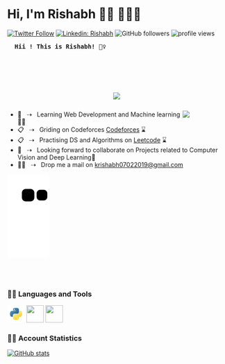 # Hi, I'm Rishabh 👋🏾 👩🏾‍💻

[![Twitter Follow](https://img.shields.io/twitter/follow/k_rishabh6172?label=Follow)](https://twitter.com/intent/follow?screen_name=k_rishabh6172)
[![Linkedin: Rishabh](https://img.shields.io/badge/-Rishabh-blue?style=flat-square&logo=Linkedin&logoColor=white&link=https://https://www.linkedin.com/in/k-rishabh-319833193/)](https://https://www.linkedin.com/in/k-rishabh-319833193/)
![GitHub followers](https://img.shields.io/github/followers/k-rishabh6172?label=Follow&style=social)
<img alt = "profile views" src="https://komarev.com/ghpvc/?username=k-rishabh6172&color=brightgreen">  

<pre align=""  > <b> Hii ! This is Rishabh! </b>🙋‍♀️</pre>

<br>
<br>



<h1 align="center">
  <a href="#">
    <img src="https://readme-typing-svg.herokuapp.com/?lines=Hey+there!...;Great+to+have+you+here!🖤&center=true&size=20">
  </a>
</h1>

<!-- Cool Giphy Start here -->

<img align="right" width=100px src="https://media.giphy.com/media/YMXLTqI8MWFoEK5vwn/giphy.gif">

<!-- End here -->

- 🔭 &nbsp; ⇢ &nbsp; Learning Web Development and Machine learning👩‍💻
- 📋 &nbsp; ⇢ &nbsp; Griding on Codeforces [Codeforces](https://codeforces.com/profile/sonicBoom) ⌛
- 📋 &nbsp; ⇢ &nbsp; Practising DS and Algorithms on [Leetcode](https://leetcode.com/k_rishabh/) ⌛
- 🤝 &nbsp; ⇢ &nbsp; Looking forward to collaborate on Projects related to Computer Vision and Deep Learning🎉
- 🙋‍♀️ &nbsp; ⇢ &nbsp; Drop me a mail on [krishabh07022019@gmail.com]()


<!-- Don't Run Contribution Graph(Generate Snake) Action on your default Branch-->
![snake gif](https://github.com/k-rishabh6172/k-rishabh6172/blob/output/github-contribution-grid-snake.svg)
<!-- Don't Run Contribution Graph(Generate Snake) Action on your default Branch -->
<br/>

<!-- End here ... -->

<br>

<!-- Connect with me,languages & tools icons. -->

<!-- Start Here   -->



### 👩‍💻 Languages and Tools

<code><img height="40" width="40" src="https://raw.githubusercontent.com/github/explore/80688e429a7d4ef2fca1e82350fe8e3517d3494d/topics/python/python.png"></code>
<code><img height="40" width="40" src="https://www.naveedashfaq.me/img/c++.png"></code>
<code><img height="40" width="40" src="https://cdn.iconscout.com/icon/free/png-512/c-programming-569564.png"></code>


<!-- End here -->

<!-- Blog Post with dynamically update using GitHub Workflow -->

<!-- Start here -->
<!--
### 📕 Latest Blog Posts
-->
<!-- BLOG-POST-LIST:START -->
<!-- BLOG-POST-LIST:END -->

<!-- ➡️ [more blog posts...]() -->

<!-- End here -->

<!-- YouTube Videos with dynamically update using GitHub Workflow -->

<!-- Start here -->
<!-- ### 📕 Latest YouTube Videos -->
<!-- YOUTUBE:START -->
<!-- YOUTUBE:END -->

<!-- End here -->

<!-- Adding git Stats, Streaks to take your profile on the another level. -->


<!-- GitHub Stats  Start here -->

### 👩‍💻 Account Statistics
    
 [![GitHub stats](https://github-readme-stats.vercel.app/api?username=k-rishabh6172&show_icons=true&theme=dracula&count_private=true)](https://github.com/anuraghazra/github-readme-stats)

<!-- End here -->

<!-- GitHub Straks  Start here -->
<!--
<details>
  <summary> 📈 &nbsp; <i>My Streak</i></summary>
  
  [![GitHub Streak](https://github-readme-streak-stats.herokuapp.com?user=k-rishabh6172&theme=dracula&hide_border=true)](https://git.io/streak-stats)

</details>
-->
<!-- End here -->



